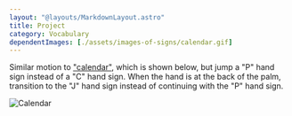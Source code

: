 ```yaml
---
layout: "@layouts/MarkdownLayout.astro"
title: Project
category: Vocabulary
dependentImages: [./assets/images-of-signs/calendar.gif]
---
```


Similar motion to ["calendar"](./calendar),
which is shown below, but jump a "P" hand sign instead of a "C" hand sign.
When the hand is at the back of the palm,
transition to the "J" hand sign instead of
continuing with the "P" hand sign.

![Calendar](@signs/calendar.gif)
